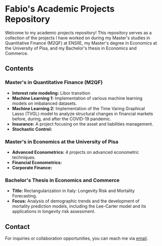 # Fabio's Academic Projects Repository

Welcome to my academic projects repository! This repository serves as a collection of the projects I have worked on during my Master's studies in Quantitative Finance (M2QF) at ENSIIE,
my Master's degree in Economics at the University of Pisa, and my Bachelor's thesis in Economics and Commerce. 

## Contents

### Master's in Quantitative Finance (M2QF)
- **Interest rate modeling:** Libor transition
- **Machine Learning 1:** Implementation of various machine learning models on imbalanced datasets.
- **Machine Learning 2:** Implementation of the Time Varing Graphical Lasso (TVGL) model to analyze structural changes in financial markets before, during, and after the COVID-19 pandemic.
- **Insurance:** A project focusing on the asset and liabilities management.
- **Stochastic Control:**


### Master's in Economics at the University of Pisa
- **Advanced Econometrics:** 4 projects on advanced econometric techniques.
- **Financial Econometrics:**
- **Corporate Finance:**

### Bachelor's Thesis in Economics and Commerce
- **Title:** Rectangularization in Italy: Longevity Risk and Mortality Forecasting.
- **Focus:** Analysis of demographic trends and the development of mortality prediction models, including the Lee-Carter model and its applications in longevity risk assessment.

## Contact
For inquiries or collaboration opportunities, you can reach me via [email](fabiomarcaurelio@outlook.it).
 
